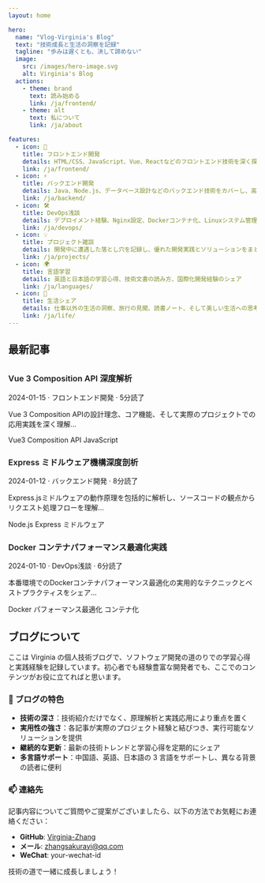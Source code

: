 ```yaml
---
layout: home

hero:
  name: "Vlog-Virginia's Blog"
  text: "技術成長と生活の洞察を記録"
  tagline: "歩みは遅くとも、決して諦めない"
  image:
    src: /images/hero-image.svg
    alt: Virginia's Blog
  actions:
    - theme: brand
      text: 読み始める
      link: /ja/frontend/
    - theme: alt
      text: 私について
      link: /ja/about

features:
  - icon: 🚀
    title: フロントエンド開発
    details: HTML/CSS、JavaScript、Vue、Reactなどのフロントエンド技術を深く探求し、ベストプラクティスとパフォーマンス最適化テクニックをシェア
    link: /ja/frontend/
  - icon: ⚡
    title: バックエンド開発
    details: Java、Node.js、データベース設計などのバックエンド技術をカバーし、高性能でスケーラブルなサーバーサイドアプリケーションを構築
    link: /ja/backend/
  - icon: 🛠️
    title: DevOps浅談
    details: デプロイメント経験、Nginx設定、Dockerコンテナ化、Linuxシステム管理などのDevOps実践をシェア
    link: /ja/devops/
  - icon: 💡
    title: プロジェクト雑談
    details: 開発中に遭遇した落とし穴を記録し、優れた開発実践とソリューションをまとめる
    link: /ja/projects/
  - icon: 🌍
    title: 言語学習
    details: 英語と日本語の学習心得、技術文書の読み方、国際化開発経験のシェア
    link: /ja/languages/
  - icon: 🌱
    title: 生活シェア
    details: 仕事以外の生活の洞察、旅行の見聞、読書ノート、そして美しい生活への思考
    link: /ja/life/
---
```


## 最新記事

<div class="recent-posts">
  <div class="blog-card fade-in-up">
    <h3><a href="/ja/frontend/vue/vue3-composition-api">Vue 3 Composition API 深度解析</a></h3>
    <div class="meta">
      <span>2024-01-15</span> · <span>フロントエンド開発</span> · <span>5分読了</span>
    </div>
    <p class="excerpt">Vue 3 Composition APIの設計理念、コア機能、そして実際のプロジェクトでの応用実践を深く理解...</p>
    <div class="tags">
      <span class="tag">Vue3</span>
      <span class="tag">Composition API</span>
      <span class="tag">JavaScript</span>
    </div>
  </div>

  <div class="blog-card fade-in-up">
    <h3><a href="/ja/backend/nodejs/express-middleware">Express ミドルウェア機構深度剖析</a></h3>
    <div class="meta">
      <span>2024-01-12</span> · <span>バックエンド開発</span> · <span>8分読了</span>
    </div>
    <p class="excerpt">Express.jsミドルウェアの動作原理を包括的に解析し、ソースコードの観点からリクエスト処理フローを理解...</p>
    <div class="tags">
      <span class="tag">Node.js</span>
      <span class="tag">Express</span>
      <span class="tag">ミドルウェア</span>
    </div>
  </div>

  <div class="blog-card fade-in-up">
    <h3><a href="/ja/devops/docker/container-optimization">Docker コンテナパフォーマンス最適化実践</a></h3>
    <div class="meta">
      <span>2024-01-10</span> · <span>DevOps浅談</span> · <span>6分読了</span>
    </div>
    <p class="excerpt">本番環境でのDockerコンテナパフォーマンス最適化の実用的なテクニックとベストプラクティスをシェア...</p>
    <div class="tags">
      <span class="tag">Docker</span>
      <span class="tag">パフォーマンス最適化</span>
      <span class="tag">コンテナ化</span>
    </div>
  </div>
</div>

## ブログについて

ここは Virginia の個人技術ブログで、ソフトウェア開発の道のりでの学習心得と実践経験を記録しています。初心者でも経験豊富な開発者でも、ここでのコンテンツがお役に立てればと思います。

### 🎯 ブログの特色

- **技術の深さ**：技術紹介だけでなく、原理解析と実践応用により重点を置く
- **実用性の強さ**：各記事が実際のプロジェクト経験と結びつき、実行可能なソリューションを提供
- **継続的な更新**：最新の技術トレンドと学習心得を定期的にシェア
- **多言語サポート**：中国語、英語、日本語の 3 言語をサポートし、異なる背景の読者に便利

### 📫 連絡先

記事内容についてご質問やご提案がございましたら、以下の方法でお気軽にお連絡ください：

- **GitHub**: [Virginia-Zhang](https://github.com/Virginia-Zhang)
- **メール**: zhangsakurayi@qq.com
- **WeChat**: your-wechat-id

技術の道で一緒に成長しましょう！

<style>
.recent-posts {
  margin-top: 2rem;
}

.recent-posts .blog-card {
  margin-bottom: 1.5rem;
}

.recent-posts .blog-card:nth-child(2) {
  animation-delay: 0.1s;
}

.recent-posts .blog-card:nth-child(3) {
  animation-delay: 0.2s;
}

.recent-posts a {
  text-decoration: none;
  color: var(--vp-c-text-1);
  font-weight: 600;
}

.recent-posts a:hover {
  color: var(--vp-c-brand-1);
}
</style>
